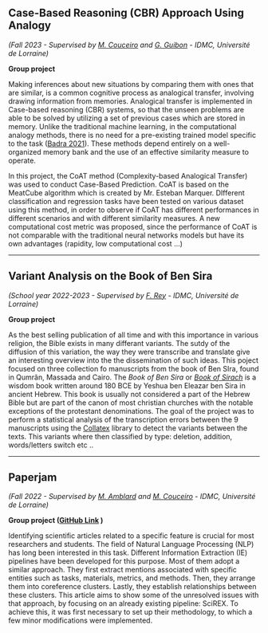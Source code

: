 ## Case-Based Reasoning (CBR) Approach Using Analogy

*(Fall 2023 - Supervised by [M. Couceiro](https://members.loria.fr/mcouceiro/) and [G. Guibon](https://gguibon.github.io/) - IDMC, Université de Lorraine)*

**Group project**

Making inferences about new situations by comparing them with ones that are similar, is a common cognitive process as analogical transfer, involving drawing information from memories. Analogical transfer is implemented in Case-based reasoning (CBR) systems, so that the unseen problems are able to be solved by utilizing a set of previous cases which are stored in memory. Unlike the traditional machine learning, in the computational analogy methods, there is no need for a pre-existing trained model specific to the task ([Badra 2021](https://www.ijcai.org/Proceedings/2020/0222.pdf)). These methods depend entirely on a well-organized memory bank and the use of an effective similarity measure to operate. 

In this project, the CoAT method (Complexity-based Analogical Transfer) was used to conduct Case-Based Prediction. CoAT is based on the MeatCube algorithm which is created by Mr. Esteban Marquer. DIfferent classification and regression tasks have been tested on various dataset using this method, in order to observe if CoAT has different performances in different scenarios and with different similarity measures. A new computational cost metric was proposed, since the performance of CoAT is not comparable with the traditional neural networks models but have its own advantages (rapidity, low computational cost ...)
___________________________________________________________________________________________________________________________________________

## Variant Analysis on the Book of Ben Sira

*(School year 2022-2023 - Supervised by [F. Rey](https://ecritures.univ-lorraine.fr/membres/titulaires/rey-f) - IDMC, Université de Lorraine)*

**Group project**

As the best selling publication of all time and with this importance in various religion, the Bible exists in many differant variants. The sutdy of the diffusion of this variation, the way they were transcribe and translate give an interesting overview into the the dissemination of such ideas. This poject focused on three collection fo manuscripts from the book of Ben SIra, found in Qumrân, Massada and Cairo. The *Book of Ben Sira* or *[Book of Sirach](https://en.wikipedia.org/wiki/Book_of_Sirach)* is a wisdom book written around 180 BCE by Yeshua ben Eleazar ben Sira in ancient Hebrew. This book is usually not considered a part of the Hebrew Bible but are part of the canon of most christian churches with the notable exceptions of the protestant denominations. The goal of the project was to perform a statistical analysis of the transcription errors between the 9 manuscripts using the [Collatex](https://pypi.org/project/collatex/) library to detect the variants between the texts. This variants where then classified by type: deletion, addition, words/letters switch etc ..
___________________________________________________________________________________________________________________________________________

## Paperjam
*(Fall 2022 - Supervised by [M. Amblard](https://members.loria.fr/MAmblard/) and [M. Couceiro](https://members.loria.fr/mcouceiro/) - IDMC, Université de Lorraine)*

**Group project ([GitHub Link](https://github.com/PierreEpron/paperjam-lab) )**

Identifying scientific articles related to a specific feature is crucial for most researchers and students. The field of Natural Language Processing (NLP) has long been interested in this task. Different Information Extraction (IE) pipelines have been developed for this purpose. Most of them adopt a similar approach. They first extract mentions associated with specific entities such as tasks, materials, metrics, and methods. Then, they arrange them into coreference clusters. Lastly, they establish relationships between these clusters. This article aims to show some of the unresolved issues with that approach, by focusing on an already existing pipeline: SciREX. To achieve this, it was first necessary to set up their methodology, to which a few minor modifications were implemented.